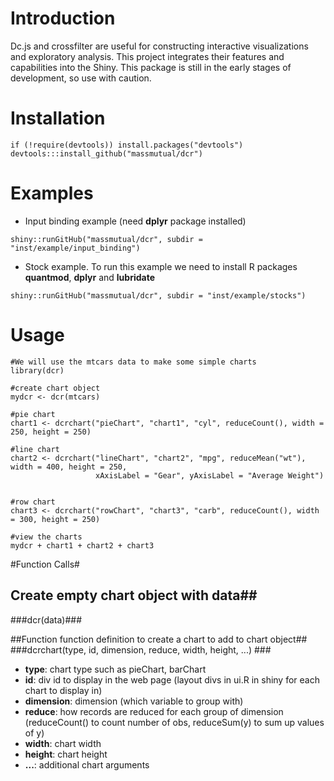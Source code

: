 # Introduction #
Dc.js and crossfilter are useful for constructing interactive  visualizations and exploratory analysis. This project integrates their features and capabilities into the Shiny. This package is still in the early stages of development, so use with caution.

# Installation #
```
if (!require(devtools)) install.packages("devtools")
devtools:::install_github("massmutual/dcr")
```

# Examples #
- Input binding example (need **dplyr** package installed)
```
shiny::runGitHub("massmutual/dcr", subdir = "inst/example/input_binding")
```

- Stock example. To run this example we need to install R packages **quantmod**, **dplyr** and **lubridate**
```
shiny::runGitHub("massmutual/dcr", subdir = "inst/example/stocks")
```

# Usage #
```
#We will use the mtcars data to make some simple charts
library(dcr)

#create chart object
mydcr <- dcr(mtcars)

#pie chart
chart1 <- dcrchart("pieChart", "chart1", "cyl", reduceCount(), width = 250, height = 250)

#line chart
chart2 <- dcrchart("lineChart", "chart2", "mpg", reduceMean("wt"), width = 400, height = 250,
                   xAxisLabel = "Gear", yAxisLabel = "Average Weight")


#row chart
chart3 <- dcrchart("rowChart", "chart3", "carb", reduceCount(), width = 300, height = 250)

#view the charts
mydcr + chart1 + chart2 + chart3
```

#Function Calls#
## Create empty chart object with data##
###dcr(data)###

##Function function definition to create a chart to add to chart object##
###dcrchart(type, id, dimension, reduce, width, height, ...) ###
* __type__: chart type such as pieChart, barChart
* __id__: div id to display in the web page (layout divs in ui.R in shiny for each chart to display in)
* __dimension__: dimension (which variable to group with)
* __reduce__: how records are reduced for each group of dimension (reduceCount() to count number of obs, reduceSum(y) to sum up values of y)
* __width__: chart width
* __height__: chart height
* __...__: additional chart arguments
